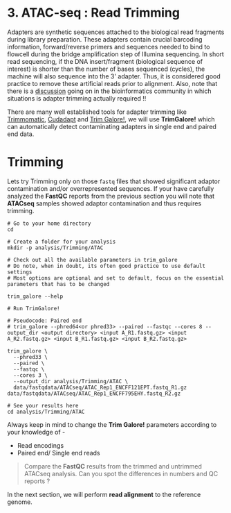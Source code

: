 # 3. ATAC-seq : Read Trimming

Adapters are synthetic sequences attached to the biological read fragments during library preparation. These adapters contain crucial barcoding information, forward/reverse primers and sequences needed to bind to flowcell during the bridge amplification step of Illumina sequencing. In  short read sequencing, if the DNA insert/fragment (biological sequence of interest) is shorter than the number of bases sequenced (cycles), the machine will also sequence into the 3' adapter. Thus, it is considered good practice to remove these artificial reads prior to alignment. Also, note that there is a [discussion](https://www.ecseq.com/support/ngs/trimming-adapter-sequences-is-it-necessary) going on in the bioinformatics community in which situations is adapter trimming actually required !!

There are many well established tools for adapter trimming like [Trimmomatic](http://www.usadellab.org/cms/?page=trimmomatic), [Cudadapt](https://cutadapt.readthedocs.io/en/stable/) and [Trim Galore!](https://github.com/FelixKrueger/TrimGalore), we will use **TrimGalore!** which can automatically detect contaminating adapters in single end and paired end data.

# Trimming

Lets try Trimming only on those `fastq` files that showed significant adaptor contamination and/or overrepresented sequences. If your have carefully analyzed the **FastQC** reports from the previous section you will note that **ATACseq** samples showed adaptor contamination and thus requires trimming.

```
# Go to your home directory
cd 

# Create a folder for your analysis
mkdir -p analysis/Trimming/ATAC

# Check out all the available parameters in trim_galore
# Do note, when in doubt, its often good practice to use default settings
# Most options are optional and set to default, focus on the essential parameters that has to be changed

trim_galore --help

# Run TrimGalore!
        
# Pseudocode: Paired end 
# trim_galore --phred64<or phred33> --paired --fastqc --cores 8 --output_dir <output directory> <input A_R1.fastq.gz> <input A_R2.fastq.gz> <input B_R1.fastq.gz> <input B_R2.fastq.gz> 

trim_galore \
  --phred33 \
  --paired \
  --fastqc \
  --cores 3 \
  --output_dir analysis/Trimming/ATAC \
  data/fastqdata/ATACseq/ATAC_Rep1_ENCFF121EPT.fastq_R1.gz  data/fastqdata/ATACseq/ATAC_Rep1_ENCFF795EHY.fastq_R2.gz

# See your results here
cd analysis/Trimming/ATAC

```

Always keep in mind to change the **Trim Galore!** parameters according to your knowledge of -

- Read encodings
- Paired end/ Single end reads

> Compare the **FastQC** results from the trimmed and untrimmed ATACseq analysis. Can you spot the differences in numbers and QC reports ?

In the next section, we will perform **read alignment** to the reference genome.
